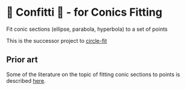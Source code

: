 # 🎊 Confitti 🎊 - for Conics Fitting
Fit conic sections (ellipse, parabola, hyperbola) to a set of points

This is the successor project to [circle-fit](https://github.com/div-B-equals-0/circle-fit)

## Prior art
Some of the literature on the topic of fitting conic sections to points is described [here](./docs/prior-art.org). 
